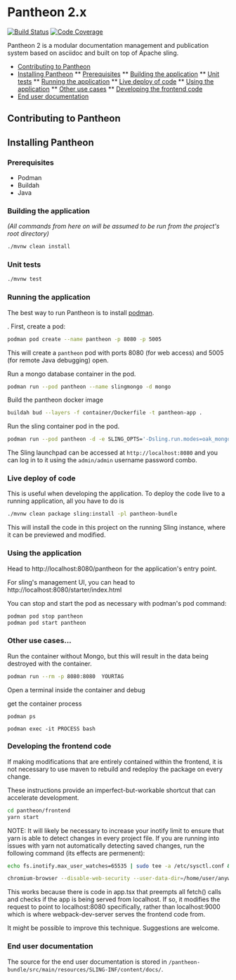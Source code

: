 # Pantheon 2.x

[![Build Status](https://travis-ci.org/redhataccess/pantheon.png)](https://travis-ci.org/redhataccess/pantheon)
[![Code Coverage](https://codecov.io/gh/redhataccess/pantheon/branch/master/graph/badge.svg)](https://codecov.io/github/redhataccess/pantheon?branch=master)

Pantheon 2 is a modular documentation management and publication system based on asciidoc
and built on top of Apache sling.

* [Contributing to Pantheon](#contributing-to-pantheon)
* [Installing Pantheon](#installing-pantheon)
** [Prerequisites](#Prerequisites)
** [Building the application](#building-the-application)
** [Unit tests](#Unit-tests)
** [Running the application](#Running-the-application)
** [Live deploy of code](#Live-deploy-of-code)
** [Using the application](#Using-the-application)
** [Other use cases](#Other-use-cases)
** [Developing the frontend code](#Developing-the-frontend-code)
* [End user documentation](#End-user-documentation)

## Contributing to Pantheon

## Installing Pantheon

### Prerequisites
* Podman
* Buildah
* Java

### Building the application
_(All commands from here on will be assumed to be run from the project's root directory)_

```sh
./mvnw clean install
```

### Unit tests

```sh
./mvnw test
```

### Running the application

The best way to run Pantheon is to install [podman](https://podman.io).

. First, create a pod:

```sh
podman pod create --name pantheon -p 8080 -p 5005
```

This will create a `pantheon` pod with ports 8080 (for web access) and 5005 (for
remote Java debugging) open.

Run a mongo database container in the pod.

```sh
podman run --pod pantheon --name slingmongo -d mongo
```

Build the pantheon docker image

```sh
buildah bud --layers -f container/Dockerfile -t pantheon-app .
```

Run the sling container pod in the pod.

```sh
podman run --pod pantheon -d -e SLING_OPTS='-Dsling.run.modes=oak_mongo -Doak.mongo.uri=mongodb://localhost:27017' --name pantheon-app pantheon-app
```

The Sling launchpad can be accessed at `http://localhost:8080` and you can log in to
it using the `admin/admin` username password combo.

### Live deploy of code

This is useful when developing the application.
To deploy the code live to a running application, all you have to do is

```sh
./mvnw clean package sling:install -pl pantheon-bundle
```

This will install the code in this project on the running Sling instance, where it can
be previewed and modified.

### Using the application

Head to http://localhost:8080/pantheon for the application's entry point.

For sling's management UI, you can head to http://localhost:8080/starter/index.html

You can stop and start the pod as necessary with podman's pod command:

```sh
podman pod stop pantheon
podman pod start pantheon
```
### Other use cases...

Run the container without Mongo, but this will result in the data being destroyed with the container.
```sh
podman run --rm -p 8080:8080  YOURTAG
```

Open a terminal inside the container and debug

get the container process
```
podman ps
```

```
podman exec -it PROCESS bash
```
### Developing the frontend code

If making modifications that are entirely contained within the frontend, it is not necessary to use maven to rebuild and redeploy the package on every change.

These instructions provide an imperfect-but-workable shortcut that can accelerate development.

```sh
cd pantheon/frontend
yarn start
```

NOTE: It will likely be necessary to increase your inotify limit to ensure that yarn is able to detect changes in every project file.
If you are running into issues with yarn not automatically detecting saved changes, run the following command (its effects are permenent):
```sh
echo fs.inotify.max_user_watches=65535 | sudo tee -a /etc/sysctl.conf && sudo sysctl -p
```

```sh
chromium-browser --disable-web-security --user-data-dir=/home/user/anywhere/chromeDev/ &
```

This works because there is code in app.tsx that preempts all fetch() calls and checks if the app is being served from localhost. If so, it modifies the request to point to localhost:8080 specifically, rather than localhost:9000 which is where webpack-dev-server serves the frontend code from.

It might be possible to improve this technique. Suggestions are welcome.

### End user documentation

The source for the end user documentation is stored in `/pantheon-bundle/src/main/resources/SLING-INF/content/docs/`.
